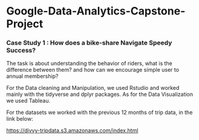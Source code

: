# Google-Data-Analytics-Capstone-Project
### Case Study 1 : How does a bike-share Navigate Speedy Success?

The task is about understanding the behavior of riders, what is the difference between them? and how can we encourage simple user to annual membership?

For the Data cleaning and Manipulation, we used Rstudio and worked mainly with the tidyverse and dplyr packages. As for the Data Visualization we used Tableau.

For the datasets we worked with the previous 12 months of trip data, in the link below:

https://divvy-tripdata.s3.amazonaws.com/index.html
